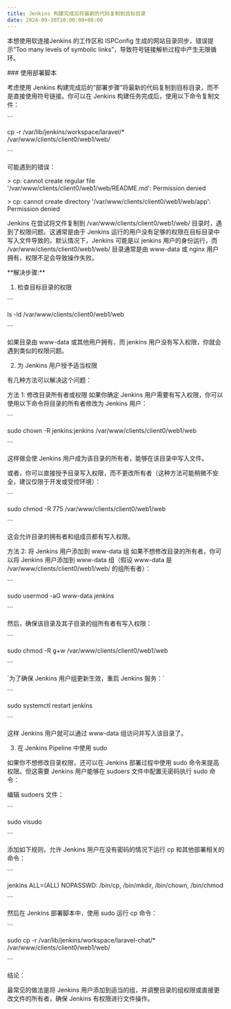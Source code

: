 ```yaml
---
title: Jenkins 构建完成后将最新的代码复制到目标目录
date: 2024-09-30T10:00:00+08:00
---
```

本想使用软连接Jenkins 的工作区和 ISPConfig 生成的网站目录同步，错误提示“Too many levels of symbolic links”，导致符号链接解析过程中产生无限循环。

\### 使用部署脚本

考虑使用 Jenkins 构建完成后的“部署步骤”将最新的代码复制到目标目录，而不是直接使用符号链接。你可以在 Jenkins 构建任务完成后，使用以下命令复制文件：

\`\``

cp -r /var/lib/jenkins/workspace/laravel/* /var/www/clients/client0/web1/web/

\`\``



可能遇到的错误：

\> cp: cannot create regular file '/var/www/clients/client0/web1/web/README.md': Permission denied

\> cp: cannot create directory '/var/www/clients/client0/web1/web/app': Permission denied



Jenkins 在尝试将文件复制到 /var/www/clients/client0/web1/web/ 目录时，遇到了权限问题。这通常是由于 Jenkins 运行的用户没有足够的权限在目标目录中写入文件导致的。默认情况下，Jenkins 可能是以 jenkins 用户的身份运行，而 /var/www/clients/client0/web1/web/ 目录通常是由 www-data 或 nginx 用户拥有，权限不足会导致操作失败。



\*\*解决步骤:\*\*

1. 检查目标目录的权限

\`\``

ls -ld /var/www/clients/client0/web1/web

\`\``

如果目录由 www-data 或其他用户拥有，而 jenkins 用户没有写入权限，你就会遇到类似的权限问题。



2. 为 Jenkins 用户授予适当权限



有几种方法可以解决这个问题：



方法 1: 修改目录所有者或权限 如果你确定 Jenkins 用户需要有写入权限，你可以使用以下命令将目录的所有者修改为 Jenkins 用户：

\`\``

sudo chown -R jenkins:jenkins /var/www/clients/client0/web1/web

\`\``

这样做会使 Jenkins 用户成为该目录的所有者，能够在该目录中写入文件。



或者，你可以直接授予目录写入权限，而不更改所有者（这种方法可能稍微不安全，建议仅限于开发或受控环境）：

\`\``

sudo chmod -R 775 /var/www/clients/client0/web1/web

\`\``

这会允许目录的拥有者和组成员都有写入权限。



方法 2: 将 Jenkins 用户添加到 www-data 组 如果不想修改目录的所有者，你可以将 Jenkins 用户添加到 www-data 组（假设 www-data 是 /var/www/clients/client0/web1/web/ 的组所有者）：

\`\``

sudo usermod -aG www-data jenkins

\`\``

然后，确保该目录及其子目录的组所有者有写入权限：

\`\``

sudo chmod -R g+w /var/www/clients/client0/web1/web

\`\``

\`为了确保 Jenkins 用户组更新生效，重启 Jenkins 服务：\`

\`\``

sudo systemctl restart jenkins

\`\``

这样 Jenkins 用户就可以通过 www-data 组访问并写入该目录了。



3. 在 Jenkins Pipeline 中使用 sudo

如果你不想修改目录权限，还可以在 Jenkins 部署过程中使用 sudo 命令来提高权限。但这需要 Jenkins 用户能够在 sudoers 文件中配置无密码执行 sudo 命令：



编辑 sudoers 文件：

\`\``

sudo visudo

\`\``

添加如下规则，允许 Jenkins 用户在没有密码的情况下运行 cp 和其他部署相关的命令：

\`\``

jenkins ALL=(ALL) NOPASSWD: /bin/cp, /bin/mkdir, /bin/chown, /bin/chmod

\`\``

然后在 Jenkins 部署脚本中，使用 sudo 运行 cp 命令：

\`\``

sudo cp -r /var/lib/jenkins/workspace/laravel-chat/* /var/www/clients/client0/web1/web/

\`\``

结论：

最常见的做法是将 Jenkins 用户添加到适当的组，并调整目录的组权限或直接更改文件的所有者，确保 Jenkins 有权限进行文件操作。
